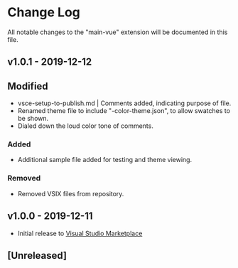 # Change Log

All notable changes to the "main-vue" extension will be documented in this file.

## v1.0.1 - 2019-12-12

## Modified

- vsce-setup-to-publish.md | Comments added, indicating purpose of file.
- Renamed theme file to include "-color-theme.json", to allow swatches to be shown.
- Dialed down the loud color tone of comments.

### Added

- Additional sample file added for testing and theme viewing.

### Removed

- Removed VSIX files from repository.

## v1.0.0 - 2019-12-11

- Initial release to [Visual Studio Marketplace](https://marketplace.visualstudio.com/items?itemName=webjestic.simply-blues)


## [Unreleased]